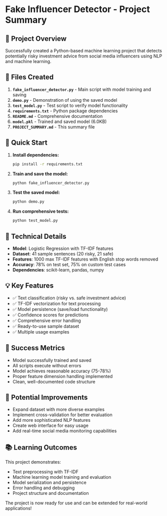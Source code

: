 # Fake Influencer Detector - Project Summary

## 🎯 Project Overview
Successfully created a Python-based machine learning project that detects potentially risky investment advice from social media influencers using NLP and machine learning.

## 📁 Files Created

1. **`fake_influencer_detector.py`** - Main script with model training and saving
2. **`demo.py`** - Demonstration of using the saved model
3. **`test_model.py`** - Test script to verify model functionality
4. **`requirements.txt`** - Python package dependencies
5. **`README.md`** - Comprehensive documentation
6. **`model.pkl`** - Trained and saved model (6.0KB)
7. **`PROJECT_SUMMARY.md`** - This summary file

## 🚀 Quick Start

1. **Install dependencies:**
   ```bash
   pip install -r requirements.txt
   ```

2. **Train and save the model:**
   ```bash
   python fake_influencer_detector.py
   ```

3. **Test the saved model:**
   ```bash
   python demo.py
   ```

4. **Run comprehensive tests:**
   ```bash
   python test_model.py
   ```

## 🔧 Technical Details

- **Model**: Logistic Regression with TF-IDF features
- **Dataset**: 41 sample sentences (20 risky, 21 safe)
- **Features**: 1000 max TF-IDF features with English stop words removed
- **Accuracy**: 78% on test set, 75% on custom test cases
- **Dependencies**: scikit-learn, pandas, numpy

## 💡 Key Features

- ✅ Text classification (risky vs. safe investment advice)
- ✅ TF-IDF vectorization for text processing
- ✅ Model persistence (save/load functionality)
- ✅ Confidence scores for predictions
- ✅ Comprehensive error handling
- ✅ Ready-to-use sample dataset
- ✅ Multiple usage examples

## 🎉 Success Metrics

- Model successfully trained and saved
- All scripts execute without errors
- Model achieves reasonable accuracy (75-78%)
- Proper feature dimension handling implemented
- Clean, well-documented code structure

## 🔮 Potential Improvements

- Expand dataset with more diverse examples
- Implement cross-validation for better evaluation
- Add more sophisticated NLP features
- Create web interface for easy usage
- Add real-time social media monitoring capabilities

## 📚 Learning Outcomes

This project demonstrates:
- Text preprocessing with TF-IDF
- Machine learning model training and evaluation
- Model serialization and persistence
- Error handling and debugging
- Project structure and documentation

The project is now ready for use and can be extended for real-world applications!
